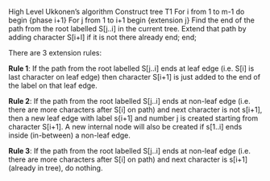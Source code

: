 High Level Ukkonen’s algorithm
Construct tree T1
For i from 1 to m-1 do
begin {phase i+1}
          For j from 1 to i+1
                    begin {extension j}
                    Find the end of the path from the root labelled S[j..i] in the current tree.
                    Extend that path by adding character S[i+l] if it is not there already
          end;
end;

There are 3 extension rules:

**Rule 1**: If the path from the root labelled S[j..i] ends at leaf edge (i.e. S[i] is last character on leaf edge) then character S[i+1] is just added to the end of the label on that leaf edge.

**Rule 2**: If the path from the root labelled S[j..i] ends at non-leaf edge (i.e. there are more characters after S[i] on path) and next character is not s[i+1], then a new leaf edge with label s{i+1] and number j is created starting from character S[i+1].
A new internal node will also be created if s[1..i] ends inside (in-between) a non-leaf edge.

**Rule 3**: If the path from the root labelled S[j..i] ends at non-leaf edge (i.e. there are more characters after S[i] on path) and next character is s[i+1] (already in tree), do nothing.

